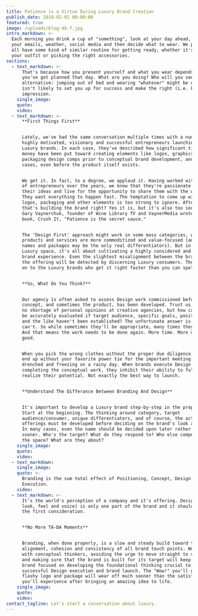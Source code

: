 ```yaml
---
title: Patience is a Virtue During Luxury Brand Creation
publish_date: 2018-02-01 00:00:00
featured: true
image: /uploads/blog-48-f.jpg
intro_markdown: >-
  Each morning you drink a cup of "something", look at your day ahead, check
  your emails, weather, social media and then decide what to wear. We probably
  all have some kind of similar routine for getting ready, whether it's choosing
  your outfit or picking the right accessories.​
sections:
  - text_markdown: >-
      That's because how you present yourself and what you wear depends on what
      you've got planned that day. What are you doing? Who will you see? The
      alternative: jumping out of bed and wearing "whatever" might be okay, but
      isn't likely to set you up for success and make the right (i.e. killer)
      impression.​
    single_image:
    quote:
    video:
  - text_markdown: >-
      **First Things First**


      Lately, we've had the same conversation multiple times with a number of
      highly motivated, visionary and successful entrepreneurs launching new
      Luxury brands. In each case, they've described how significant time and
      money have been put toward creating elements like logos, graphics and
      packaging design comps prior to conceptual brand development, and in some
      cases, even before the product itself exists.


      We get it. In fact, to a degree, we applaud it. Having worked with dozens
      of entrepreneurs over the years, we know that they're passionate about
      their ideas and live for the opportunity to share them with the world.
      They want everything to happen fast. The temptation to come up with names,
      logos, packaging and other elements is too strong to ignore. After all,
      that's building the brand right? Yes it is, but it's also too soon. As
      Gary Vaynerchuk, founder of Wine Library TV and VaynerMedia wrote in his
      book, Crush It, "Patience is the secret sauce."


      The ‘Design First' approach might work in some mass categories, where
      products and services are more commoditized and value-focused (and catchy
      names and packages may be the only real differentiators). But in the
      Luxury space, it's all about cultivating a highly considered and cohesive
      brand experience. Even the slightest misalignment between the branding and
      the offering will be detected by discerning Luxury consumers. They'll move
      on to the Luxury brands who get it right faster than you can spell BMW.


      **So, What Do You Think?**


      Our agency is often asked to assess Design work commissioned before the
      concept, and sometimes the product, has been developed. Trust us, there's
      no shortage of personal opinions at creative agencies, but how can designs
      be accurately evaluated if target audience, specific goals, positioning
      and the like haven't been established? The unfortunate answer is: they
      can't. So while sometimes they'll be appropriate, many times they won't.
      And that means the work needs to be done again. More time. More money. Not
      good.


      When you pick the wrong clothes without the proper due diligence, you may
      end up without your favorite power tie for the important meeting or
      drenched and freezing on a rainy day. When brands execute Design before
      completing the conceptual work, they inhibit their ability to fully
      realize their potential. Not exactly the best way to launch.


      **Understand The Differance Between Branding And Design**


      It's important to develop a Luxury brand step-by-step in the proper order.
      Start at the beginning. The thinking around category, target
      audience/consumer, unique differentiators, and of course, the actual
      offerings must be developed before deciding on the brand's look and feel.
      In many cases, even the name should be decided upon later rather than
      sooner. Who's the target? What do they respond to? Who else competes in
      the space? What are they about?​
    single_image:
    quote:
    video:
  - text_markdown:
    single_image:
    quote: >-
      Branding is the sum total effect of Positioning, Concept, Design and
      Execution.
    video:
  - text_markdown: >-
      It's the world's perception of a company and it's offering. Design (the
      look, feel and voice) is only one part of the brand and it shouldn't be
      the first consideration.


      **No More TA-DA Moments**


      Branding, when done properly, is a slow and steady build toward the
      alignment, cohesion and consistency of all brand touch points. Working
      with conceptual thinkers, avoiding the urge to move straight to visuals,
      and making sure that the brand is built for its target will keep a Luxury
      brand focused on developing the foundational thinking crucial to
      successful Design execution and brand launch. The "Wow!" you'll get for a
      flashy logo and package will wear off much sooner than the satisfaction
      you'll experience after bringing an amazing idea to life.​
    single_image:
    quote:
    video:
contact_tagline: Let's start a conversation about luxury.
---
```



